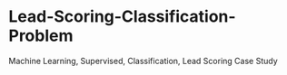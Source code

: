 # Lead-Scoring-Classification-Problem
Machine Learning, Supervised, Classification, Lead Scoring Case Study
